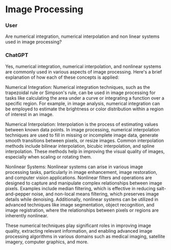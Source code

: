 # Image Processing 

### User 
Are numerical integration, numerical interpolation and non linear systems used in image processing?

### ChatGPT

Yes, numerical integration, numerical interpolation, and nonlinear systems are commonly used in various aspects of image processing. Here's a brief explanation of how each of these concepts is applied:

Numerical Integration: Numerical integration techniques, such as the trapezoidal rule or Simpson's rule, can be used in image processing for tasks like calculating the area under a curve or integrating a function over a specific region. For example, in image analysis, numerical integration can be employed to estimate the brightness or color distribution within a region of interest in an image.

Numerical Interpolation: Interpolation is the process of estimating values between known data points. In image processing, numerical interpolation techniques are used to fill in missing or incomplete image data, generate smooth transitions between pixels, or resize images. Common interpolation methods include bilinear interpolation, bicubic interpolation, and spline interpolation. These methods help in improving the visual quality of images, especially when scaling or rotating them.

Nonlinear Systems: Nonlinear systems can arise in various image processing tasks, particularly in image enhancement, image restoration, and computer vision applications. Nonlinear filters and operations are designed to capture and manipulate complex relationships between image pixels. Examples include median filtering, which is effective in reducing salt-and-pepper noise, and non-local means filtering, which preserves image details while denoising. Additionally, nonlinear systems can be utilized in advanced techniques like image segmentation, object recognition, and image registration, where the relationships between pixels or regions are inherently nonlinear.

These numerical techniques play significant roles in improving image quality, extracting relevant information, and enabling advanced image processing algorithms in various domains such as medical imaging, satellite imagery, computer graphics, and more.